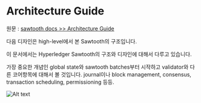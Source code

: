 # Architecture Guide

원문 : [sawtooth docs >> Architecture Guide](https://sawtooth.hyperledger.org/docs/core/nightly/master/architecture.html)

다음 디자인은 high-level에서 본 Sawtooth의 구조입니다.  

이 문서에서는 Hyperledger Sawtooth의 구조와 디자인에 대해서 다루고 있습니다.  

가장 중요한 개념인 global state와 sawtooth batches부터 시작하고 validator와 다른 코어항목에 대해서 볼 것입니다. journal이나 block management, consensus, transaction scheduling, permissioning 등등.

![Alt text](https://sawtooth.hyperledger.org/docs/core/nightly/master/_images/arch-sawtooth-overview.svg)
